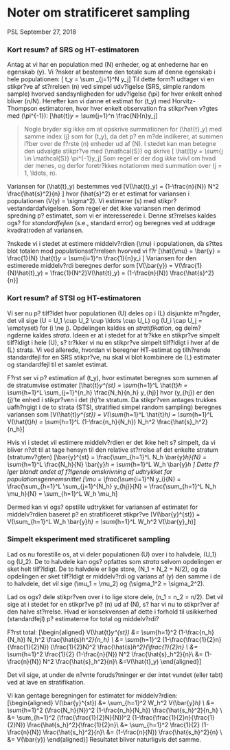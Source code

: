Noter om stratificeret sampling
================
PSL
September 27, 2018

### Kort resum? af SRS og HT-estimatoren

Antag at vi har en population med \(N\) enheder, og at enhederne har en
egenskab \(y\). Vi ?nsker at bestemme den totale sum af denne egenskab i
hele populationen: \[ t_y = \sum _{j=1}^N y_j\] Til dette form?l udtager
vi en stikpr?ve af st?rrelsen \(n\) ved simpel udv?lgelse (SRS, simple
random sample) hvorved sandsynligheden for udv?lgelse \(\pi\) for hver
enkelt enhed bliver \(n/N\). Herefter kan vi danne et estimat for
\(t_y\) med Horvitz-Thompson estimatoren, hvor hver enkelt observation
fra stikpr?ven v?gtes med \(\pi^{-1}\):
\[\hat{t}_y = \sum_{j=1}^n \frac{N}{n}y_j\]

> Nogle bryder sig ikke om at opskrive summationen for \(\hat{t}_y\) med
> samme index \(j\) som for \(t_y\), da det p? en m?de indikerer, at
> summen l?ber over de f?rste \(n\) enheder ud af \(N\). I stedet kan
> man betegne den udvalgte stikpr?ve med \(\mathcal{S}\) og skrive
> \[ \hat{t}_y = \sum_{j \in \mathcal{S}} \pi^{-1}y_j\] Som regel er der
> dog *ikke* tvivl om hvad der menes, og derfor foretr?kkes notationen
> med summation over \(j = 1, \ldots, n\).

Variansen for \(\hat{t}_y\) bestemmes ved
\[V(\hat{t}_y) = (1-\frac{n}{N}) N^2 \frac{\hat{s}^2}{n} \] hvor
\(\hat{s}^2\) er et estimat for variansen i populationen
\(V(y) = \sigma^2\). Vi estimerer \(s\) med stikpr?vestandardafvigelsen.
Som regel er det ikke variansen men derimod spredning p? estimatet, som
vi er interesserede i. Denne st?rrelses kaldes ogs? for *standardfejlen*
(s.e., standard error) og beregnes ved at uddrage kvadratroden af
variansen.

?nskede vi i stedet at estimere middelv?rdien \(\mu\) i populationen, da
s?ttes blot totalen mod populationsst?rrelsen hvorved vi f?r
\[\hat{\mu} = \bar{y} = \frac{1}{N} \hat{t}_y = \sum_{i=1}^n \frac{1}{n}y_i \]
Variansen for den estimerede middelv?rdi beregnes derfor som
\[V(\bar{y}) = V(\frac{1}{N}\hat{t}_y) = \frac{1}{N^2}V(\hat{t}_y) = (1-\frac{n}{N}) \frac{\hat{s}^2}{n}\]

### Kort resum? af STSI og HT-estimatoren

Vi ser nu p? tilf?ldet hvor populationen \(U\) deles op i \(L\)
disjunkte m?ngder, det vil sige
\(U = U_1 \cup U_2 \cup \ldots \cup U_L\) og
\(U_i \cap U_j = \emptyset\) for \(i \ne j\). Opdelingen kaldes en
*stratifikation*, og delm?ngderne kaldes *strata*. Ideen er at i stedet
for at tr?kke en stikpr?ve simpelt tilf?ldigt i hele \(U\), s? tr?kker
vi nu en stikpr?ve simpelt tilf?ldigt i hver af de \(L\) strata. Vi ved
allerede, hvordan vi beregner HT-estimat og tilh?rende standardfejl for
en SRS stikpr?ve, nu skal vi blot kombinere de \(L\) estimater og
standardfejl til et samlet estimat.

F?rst ser vi p? estimation af \(t_y\), hvor estimatet beregnes som
summen af de stratumvise estimater
\[\hat{t}_y^{st} = \sum_{h=1}^L \hat{t}_h = \sum_{h=1}^L \sum_{j=1}^{n_h} \frac{N_h}{n_h} y_{hj}\]
hvor \(y_{hj}\) er den \(j\)’te enhed i stikpr?ven i det \(h\)’te
stratum. Da stikpr?ven antages trukkes uafh?ngigt i de to strata (STSI,
stratified simpel random sampling) beregnes variansen som
\[V(\hat{t}_y^{st}) 
= V(\sum_{h=1}^L \hat{t}_h) 
= \sum_{h=1}^L V(\hat{t}_h) 
= \sum_{h=1}^L (1-\frac{n_h}{N_h}) N_h^2 \frac{\hat{s}_h^2}{n_h}\]

Hvis vi i stedet vil estimere middelv?rdien er det ikke helt s? simpelt,
da vi bliver n?dt til at tage hensyn til den relative st?rrelse af det
enkelte stratum (stratumv?gten) \[\bar{y}^{st}
= \frac{\sum_{h=1}^L N_h \bar{y}_h}{N}
= \sum_{h=1}^L \frac{N_h}{N} \bar{y}_h
= \sum_{h=1}^L W_h \bar{y}_h
\] Dette f?lger blandt andet af f?lgende omskrivning af udtrykket for
populationsgennemsnittet \[\mu = \frac{\sum_{i=1}^N y_i}{N}
= \frac{\sum_{h=1}^L \sum_{j=1}^{N_h} y_{hj}}{N}
= \frac{\sum_{h=1}^L N_h \mu_h}{N}
= \sum_{h=1}^L W_h \mu_h\]

Dermed kan vi ogs? opstille udtrykket for variansen af estimatet for
middelv?rdien baseret p? en stratificeret stikpr?ve \[V(\bar{y}^{st})
= V(\sum_{h=1}^L W_h \bar{y}_h)
= \sum_{h=1}^L W_h^2 V(\bar{y}_h)\]

### Simpelt eksperiment med stratificeret sampling

Lad os nu forestille os, at vi deler populationen \(U\) over i to
halvdele, \(U_1\) og \(U_2\). De to halvdele kan ogs? opfattes som
*strata* selvom opdelingen er sket helt tilf?ldigt. De to halvdele er
lige store, \(N_1 = N_2 = N/2\), og da opdelingen er sket tilf?ldigt er
middelv?rdi og varians af \(y\) den samme i de to halvdele, det vil sige
\(\mu_1 = \mu_2\) og \(\sigma_1^2 = \sigma_2^2\).

Lad os ogs? dele stikpr?ven over i to lige store dele,
\(n_1 = n_2 = n/2\). Det vil sige at i stedet for en stikpr?ve p? \(n\)
ud af \(N\), s? har vi nu to stikpr?ver af den halve st?rrelse. Hvad er
konsekvensen af dette i forhold til usikkerhed (standardfejl) p?
estimaterne for total og middelv?rdi?

F?rst total: \[\begin{aligned}
V(\hat{t}_y^{st}) &= \sum_{h=1}^2 (1-\frac{n_h}{N_h}) N_h^2 \frac{\hat{s}_h^2}{n_h} \\
&= \sum_{h=1}^2 (1-\frac{\frac{1}{2}n}{\frac{1}{2}N}) (\frac{1}{2}N)^2 \frac{\hat{s}_h^2}{\frac{1}{2}n} \\
&= \sum_{h=1}^2 \frac{1}{2} (1-\frac{n}{N}) N^2 \frac{\hat{s}_h^2}{n}\\
&= (1-\frac{n}{N}) N^2 \frac{\hat{s}_h^2}{n}\\
&=V(\hat{t}_y)
\end{aligned}\]

Det vil sige, at under de n?vnte foruds?tninger er der intet vundet
(eller tabt) ved at lave en stratifikation.

Vi kan gentage beregningen for estimatet for middelv?rdien:
\[\begin{aligned}
V(\bar{y}^{st}) &= \sum_{h=1}^2 W_h^2 V(\bar{y}_h) \\
&= \sum_{h=1}^2 (\frac{N_h}{N})^2 (1-\frac{n_h}{N_h}) \frac{\hat{s_h}^2}{n_h} \\
&= \sum_{h=1}^2 (\frac{\frac{1}{2}N}{N})^2 (1-\frac{\frac{1}{2}n}{\frac{1}{2}N}) \frac{\hat{s_h}^2}{\frac{1}{2}n}\\
&= \sum_{h=1}^2 \frac{1}{2} (1-\frac{n}{N}) \frac{\hat{s_h}^2}{n}\\
&= (1-\frac{n}{N}) \frac{\hat{s_h}^2}{n} \\
&= V(\bar{y})
\end{aligned}\] Resultatet bliver naturligvis det
samme.

<!-- ```{r cars} -->

<!-- summary(cars) -->

<!-- ``` -->

<!-- ## Including Plots -->

<!-- You can also embed plots, for example: -->

<!-- ```{r pressure, echo=FALSE} -->

<!-- plot(pressure) -->

<!-- ``` -->

<!-- Note that the `echo = FALSE` parameter was added to the code chunk to prevent printing of the R code that generated the plot. -->
